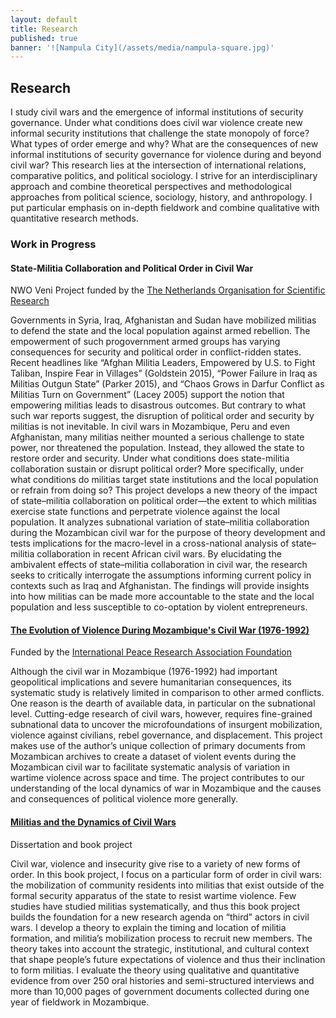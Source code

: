 ```yaml
---
layout: default
title: Research
published: true
banner: '![Nampula City](/assets/media/nampula-square.jpg)'
---
```



## Research

I study civil wars and the emergence of informal institutions of security governance. Under what conditions does civil war violence create new informal security institutions that challenge the state monopoly of force? What types of order emerge and why? What are the consequences of new informal institutions of security governance for violence during and beyond civil war? This research lies at the intersection of international relations, comparative politics, and political sociology. I strive for an interdisciplinary approach and combine theoretical perspectives and methodological approaches from political science, sociology, history, and anthropology. I put particular emphasis on in-depth fieldwork and combine qualitative with quantitative research methods.

### Work in Progress    

#### State-Militia Collaboration and Political Order in Civil War

NWO Veni Project funded by the [The Netherlands Organisation for Scientific Research](http://www.nwo.nl/en/research-and-results/programmes/Talent+Scheme/awards/veni+awards/veni+awards+2016 "NWO") 

Governments in Syria, Iraq, Afghanistan and Sudan have mobilized militias to defend the state and the local population against armed rebellion. The empowerment of such progovernment armed groups has varying consequences for security and political order in conflict-ridden states. Recent headlines like “Afghan Militia Leaders, Empowered by U.S. to Fight Taliban, Inspire Fear in Villages” (Goldstein 2015), “Power Failure in Iraq as Militias Outgun State” (Parker 2015), and “Chaos Grows in Darfur Conflict as Militias Turn on Government” (Lacey 2005) support the notion that empowering militias leads to disastrous outcomes. But contrary to what such war reports suggest, the disruption of political order and security by militias is not inevitable. In civil wars in Mozambique, Peru and even Afghanistan, many militias neither mounted a serious challenge to state power, nor threatened the population. Instead, they allowed the state to restore order and security. Under what conditions does state-militia collaboration sustain or disrupt political order? More specifically, under what conditions do militias target state institutions and the local population or refrain from doing so? This project develops a new theory of the impact of state–militia collaboration on political order—the extent to which militias exercise state functions and perpetrate violence against the local population. It analyzes subnational variation of state–militia collaboration during the Mozambican civil war for the purpose of theory development and tests implications for the macro-level in a cross-national analysis of state–militia collaboration in recent African civil wars. By elucidating the ambivalent effects of state–militia collaboration in civil war, the research seeks to critically interrogate the assumptions informing current policy in contexts such as Iraq and Afghanistan. The findings will provide insights into how militias can be made more accountable to the state and the local population and less susceptible to co-optation by violent entrepreneurs.

#### [The Evolution of Violence During Mozambique's Civil War (1976-1992)](http://iprafoundation.org/corinna-jentzsch/ "The Evolution of Violence")

Funded by the [International Peace Research Association Foundation](http://iprafoundation.org/ "IPRAF")

Although the civil war in Mozambique (1976-1992) had important geopolitical implications and severe humanitarian consequences, its systematic study is relatively limited in comparison to other armed conflicts. One reason is the dearth of available data, in particular on the subnational level. Cutting-edge research of civil wars, however, requires fine-grained subnational data to uncover the microfoundations of insurgent mobilization, violence against civilians, rebel governance, and displacement. This project makes use of the author’s unique collection of primary documents from Mozambican archives to create a dataset of violent events during the Mozambican civil war to facilitate systematic analysis of variation in wartime violence across space and time. The project contributes to our understanding of the local dynamics of war in Mozambique and the causes and consequences of political violence more generally.

#### [Militias and the Dynamics of Civil Wars](http://gateway.proquest.com/openurl?url_ver=Z39.88-2004&res_dat=xri:pqdiss&rft_val_fmt=info:ofi/fmt:kev:mtx:dissertation&rft_dat=xri:pqdiss:3582228 "Militias and the Dynamics of Civil Wars")

Dissertation and book project

Civil war, violence and insecurity give rise to a variety of new forms of order. In this book project, I focus on a particular form of order in civil wars: the mobilization of community residents into militias that exist outside of the formal security apparatus of the state to resist wartime violence. Few studies have studied militias systematically, and thus this book project builds the foundation for a new research agenda on “third” actors in civil wars. I develop a theory to explain the timing and location of militia formation, and militia’s mobilization process to recruit new members. The theory takes into account the strategic, institutional, and cultural context that shape people’s future expectations of violence and thus their inclination to form militias. I evaluate the theory using qualitative and quantitative evidence from over 250 oral histories and semi-structured interviews and more than 10,000 pages of government documents collected during one year of fieldwork in Mozambique.
